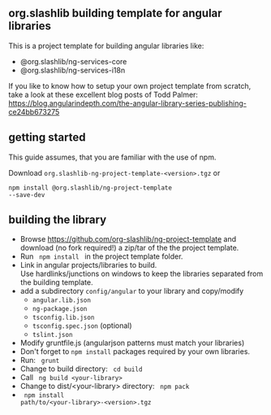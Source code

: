 ## org.slashlib building template for angular libraries ##

This is a project template for building angular libraries like:
* @org.slashlib/ng-services-core
* @org.slashlib/ng-services-i18n

If you like to know how to setup your own project template from scratch, take a look at these excellent blog posts of Todd Palmer:  
https://blog.angularindepth.com/the-angular-library-series-publishing-ce24bb673275

## getting started ##

This guide assumes, that you are familiar with the use of npm.  

Download <code>org.slashlib-ng-project-template-&lt;version&gt;.tgz</code> or

<code>npm install @org.slashlib/ng-project-template --save-dev</code>

## building the library ##

* Browse https://github.com/org-slashlib/ng-project-template and download (no fork required!) a zip/tar of the the project template.
* Run <code> npm install </code> in the project template folder.
* Link in angular projects/libraries to build. <br />
  Use hardlinks/junctions on windows to keep the libraries separated from the building template.
* add a subdirectory <code>config/angular</code> to your library and copy/modify
  * <code>angular.lib.json</code>
  * <code>ng-package.json</code>
  * <code>tsconfig.lib.json</code>
  * <code>tsconfig.spec.json</code> (optional)
  * <code>tslint.json</code>
* Modify gruntfile.js (angularjson patterns must match your libraries)
* Don't forget to <code>npm install</code> packages required by your own libraries.
* Run: <code> grunt </code>
* Change to build directory: <code> cd build </code>
* Call <code> ng build &lt;your-library&gt;</code>
* Change to dist/&lt;your-library&gt; directory: <code> npm pack </code>
* <code> npm install path/to/&lt;your-library&gt;-&lt;version&gt;.tgz</code>

